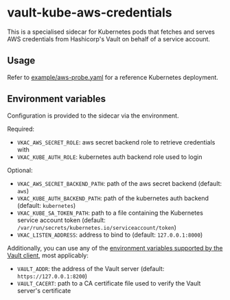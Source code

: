 # vault-kube-aws-credentials

This is a specialised sidecar for Kubernetes pods that fetches and serves AWS credentials from Hashicorp's Vault on behalf of a
service account.

## Usage

Refer to [example/aws-probe.yaml](example/aws-probe.yaml) for a reference Kubernetes deployment.

## Environment variables

Configuration is provided to the sidecar via the environment.

Required:

- `VKAC_AWS_SECRET_ROLE`: aws secret backend role to retrieve credentials with
- `VKAC_KUBE_AUTH_ROLE`: kubernetes auth backend role used to login

Optional:

- `VKAC_AWS_SECRET_BACKEND_PATH`: path of the aws secret backend (default: `aws`)
- `VKAC_KUBE_AUTH_BACKEND_PATH`: path of the kubernetes auth backend (default: `kubernetes`)
- `VKAC_KUBE_SA_TOKEN_PATH`: path to a file containing the Kubernetes service account token (default: `/var/run/secrets/kubernetes.io/serviceaccount/token`)
- `VKAC_LISTEN_ADDRESS`: address to bind to (default: `127.0.0.1:8000`)

Additionally, you can use any of the [environment variables supported by the Vault
client](https://www.vaultproject.io/docs/commands/#environment-variables), most applicably:

- `VAULT_ADDR`: the address of the Vault server (default: `https://127.0.0.1:8200`)
- `VAULT_CACERT`: path to a CA certificate file used to verify the Vault server's certificate
